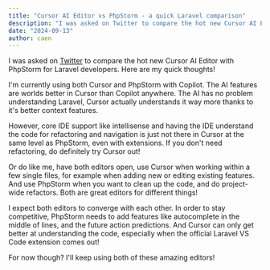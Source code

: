 ```yaml
---
title: "Cursor AI Editor vs PhpStorm - a quick Laravel comparison"
description: "I was asked on Twitter to compare the hot new Cursor AI Editor with PhpStorm for Laravel developers. Here are my quick thoughts!"
date: "2024-09-13"
author: caen
---
```


I was asked on [Twitter](https://x.com/eugenefvdm/status/1834507718302069188) to compare the hot new Cursor AI Editor with PhpStorm for Laravel developers. Here are my quick thoughts!

I'm currently using both Cursor and PhpStorm with Copilot. The AI features are worlds better in Cursor than Copilot anywhere. The AI has no problem understanding Laravel, Cursor actually understands it way more thanks to it's better context features.

However, core IDE support like intellisense and having the IDE understand the code for refactoring and navigation is just not there in Cursor at the same level as PhpStorm, even with extensions. If you don't need refactoring, do definitely try Cursor out!

Or do like me, have both editors open, use Cursor when working within a few single files, for example when adding new or editing existing features. And use PhpStorm when you want to clean up the code, and do project-wide refactors. Both are great editors for different things!

I expect both editors to converge with each other. In order to stay competitive, PhpStorm needs to add features like autocomplete in the middle of lines, and the future action predictions. And Cursor can only get better at understanding the code, especially when the official Laravel VS Code extension comes out! 

For now though? I'll keep using both of these amazing editors!
